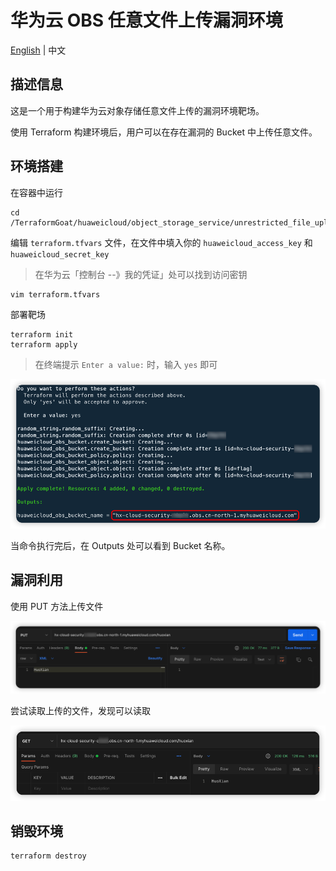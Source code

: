 # 华为云 OBS 任意文件上传漏洞环境

[English](./README.md) | 中文

## 描述信息

这是一个用于构建华为云对象存储任意文件上传的漏洞环境靶场。

使用 Terraform 构建环境后，用户可以在存在漏洞的 Bucket 中上传任意文件。

## 环境搭建

在容器中运行

```shell
cd /TerraformGoat/huaweicloud/object_storage_service/unrestricted_file_upload/
```

编辑 `terraform.tfvars` 文件，在文件中填入你的 `huaweicloud_access_key` 和 `huaweicloud_secret_key`

> 在华为云「控制台 --》我的凭证」处可以找到访问密钥

```shell
vim terraform.tfvars
```

部署靶场

```shell
terraform init
terraform apply
```

> 在终端提示 `Enter a value:` 时，输入 `yes` 即可

![image](../../../images/1650797768.png)

当命令执行完后，在 Outputs 处可以看到 Bucket 名称。

## 漏洞利用

使用 PUT 方法上传文件

![image](../../../images/1650858458.png)

尝试读取上传的文件，发现可以读取

![image](../../../images/1650858524.png)

## 销毁环境

```shell
terraform destroy
```
